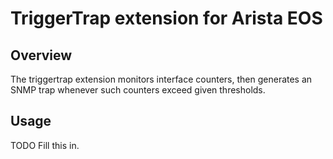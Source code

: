# TriggerTrap extension for Arista EOS

## Overview
The triggertrap extension monitors interface counters, then generates an SNMP trap whenever such counters exceed given thresholds.

## Usage
TODO Fill this in.

